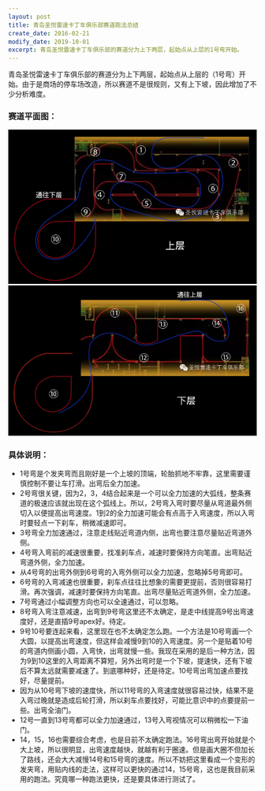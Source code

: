```yaml
---
layout: post
title: 青岛圣悦雷速卡丁车俱乐部赛道跑法总结
create_date: 2016-02-21
modify_date: 2019-10-01
excerpt: 青岛圣悦雷速卡丁车俱乐部的赛道分为上下两层，起始点从上层的1号弯开始。
--- 
```

青岛圣悦雷速卡丁车俱乐部的赛道分为上下两层，起始点从上层的（1号弯）开始。由于是商场的停车场改造，所以赛道不是很规则，又有上下坡，因此增加了不少分析难度。

### 赛道平面图：

<img src="/static/images/ThunderSpeed_Up.png" alt="ThunderSpeed_Up" style="width:740px;"/>

<img src="/static/images/ThunderSpeed_Down.png" alt="ThunderSpeed_Down" style="width:740px;"/>

### 具体说明：

* 1号弯是个发夹弯而且刚好是一个上坡的顶端，轮胎抓地不牢靠，这里需要谨慎控制不要让车打滑。出弯后全力加速。
* 2号弯很关键，因为2，3，4结合起来是一个可以全力加速的大弧线，整条赛道的极速应该就出现在这个弧线上。所以，2号弯入弯时要尽量从弯道最外侧切入以便提高出弯速度。1到2的全力加速可能会有点高于入弯速度，所以入弯时要轻点一下刹车，稍微减速即可。
* 3号弯全力加速通过，注意走线贴近弯道内侧，出弯也要注意尽量贴近弯道外侧。
* 4号弯入弯前的减速很重要，找准刹车点，减速时要保持方向笔直。出弯贴近弯道外侧，全力加速。
* 从4号弯的出弯外侧到6号弯的入弯外侧可以全力加速，忽略掉5号弯即可。
* 6号弯的入弯减速也很重要，刹车点往往比想象的需要更提前，否则很容易打滑。再次强调，减速时要保持方向笔直。出弯尽量贴近弯道外侧，全力加速。
* 7号弯通过小幅调整方向也可以全速通过，可以忽略。
* 8号弯入弯注意减速，出弯到9号弯这里还不太确定，是走中线提高9号出弯速度好，还是直插9号apex好。待定。
* 9号10号要连起来看，这里现在也不太确定怎么跑。一个方法是10号弯画一个大圆，以提高出弯速度，但这样会减慢9到10的入弯速度。另一个是贴着10号的弯道内侧画小圆，入弯快，出弯就慢一些。我现在采用的是后一种方法，因为9到10这里的入弯距离不算短，另外出弯时是一个下坡，提速快，还有下坡后不算太远就需要减速了。到底哪种好，还是待定。10号弯出弯加速点要找好，尽量提前。
* 因为从10号弯下坡的速度快，所以11号弯的入弯速度就很容易过快，结果不是入弯过晚就是造成后轮打滑，所以刹车点要找好，可能比意识中的点要提前一些。出弯全油门。
* 12号一直到13号弯都可以全力加速通过，13号入弯视情况可以稍微松一下油门。
* 14，15，16也需要综合考虑，也是目前不太确定跑法。16号弯出弯开始就是个大上坡，所以很明显，出弯速度越快，就越有利于圈速。但是画大圈不但加长了路线，还会大大减慢14号和15号弯的速度。所以不妨把这里看成一个变形的发夹弯，用贴内线的走法，这样可以更快的通过14，15号弯，这也是我目前采用的跑法。究竟哪一种跑法更快，还是要具体进行测试了。
